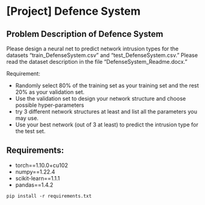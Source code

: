 # [Project] Defence System
## Problem Description of Defence System 
Please design a neural net to predict network intrusion types for the datasets 
“train_DefenseSystem.csv” and “test_DefenseSystem.csv.” Please read the dataset 
description in the file “DefenseSystem_Readme.docx.”

Requirement:
- Randomly select 80% of the training set as your training set and the rest 20% as your validation set.
- Use the validation set to design your network structure and choose possible hyper-parameters 
- try 3 different network structures at least and list all the parameters you may use.
- Use your best network (out of 3 at least) to predict the intrusion type for the test set.
## Requirements:
- torch==1.10.0+cu102
- numpy==1.22.4 
- scikit-learn==1.1.1
- pandas==1.4.2 

```
pip install -r requirements.txt
```
